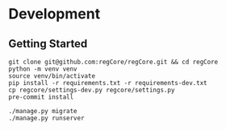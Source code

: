 # Development
## Getting Started

    git clone git@github.com:regCore/regCore.git && cd regCore
    python -m venv venv
    source venv/bin/activate
    pip install -r requirements.txt -r requirements-dev.txt
    cp regcore/settings-dev.py regcore/settings.py
    pre-commit install

    ./manage.py migrate
    ./manage.py runserver
